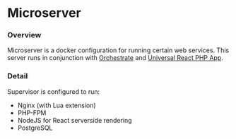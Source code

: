 Microserver
===========

### Overview

Microserver is a docker configuration for running certain web services. This server runs in conjunction with [Orchestrate](https://github.com/ryan-mahoney/orchestrate) and [Universal React PHP App](https://github.com/ryan-mahoney/universal-react-php-app).

### Detail

Supervisor is configured to run:
- Nginx (with Lua extension)
- PHP-FPM
- NodeJS for React serverside rendering
- PostgreSQL
